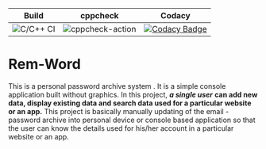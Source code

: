 
|Build|cppcheck|Codacy|
|:--:|:--:|:--:|
|![C/C++ CI](https://github.com/stepin104339/Rem-Word/workflows/C/C++%20CI/badge.svg)|![cppcheck-action](https://github.com/stepin104339/Rem-Word/workflows/cppcheck-action/badge.svg)|[![Codacy Badge](https://app.codacy.com/project/badge/Grade/3ac7e2a959a24fa4b5d1b9c1c886ff75)](https://www.codacy.com/manual/stepin654321/MiniProject_Template?utm_source=github.com&amp;utm_medium=referral&amp;utm_content=stepin654321/MiniProject_Template&amp;utm_campaign=Badge_Grade)|





# Rem-Word
This is a personal password archive system . It is a simple console application built without graphics. In this project, ***a single user*** **can add new data, display existing data and search data used for a particular website or an app.** This project is basically manually updating of the email - password archive into personal device or console based application so that the user can know the details used for his/her account in a particular website or an app.
